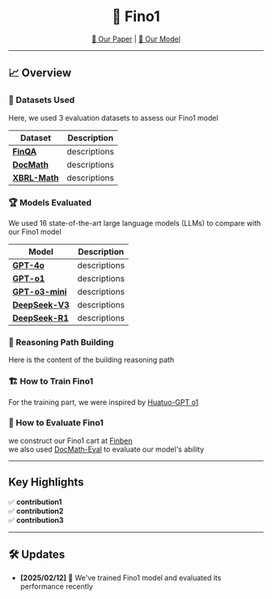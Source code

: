 
<!-- Title -->
<h1 align="center">🚀 Fino1</h1>

<p align="center">
  <a href="https://your-paper-link.com">📄 Our Paper</a> |
  <a href="https://your-model-link.com">🤖 Our Model</a>
</p>

---

## 📈 Overview

### 📂 Datasets Used
Here, we used 3 evaluation datasets to assess our Fino1 model

| Dataset | Description |
|---------|-------------|
| **[FinQA](https://your-dataset1-link.com)** | descriptions |
| **[DocMath](https://your-dataset2-link.com)** | descriptions |
| **[XBRL-Math](https://your-dataset3-link.com)** | descriptions |

### 🏆 Models Evaluated
We used 16 state-of-the-art large language models (LLMs) to compare with our Fino1 model

| Model | Description |
|-------|------------|
| **[GPT-4o](https://your-model1-link.com)** | descriptions |
| **[GPT-o1](https://your-model2-link.com)** | descriptions |
| **[GPT-o3-mini](https://your-model3-link.com)** | descriptions |
| **[DeepSeek-V3](https://your-model4-link.com)** | descriptions |
| **[DeepSeek-R1](https://your-model5-link.com)** | descriptions |


### 🧩 Reasoning Path Building
Here is the content of the building reasoning path

### 🏗️ How to Train Fino1
For the training part, we were inspired by [Huatuo-GPT o1](https://your-model5-link.com)

### 🎯 How to Evaluate Fino1

we  construct our Fino1 cart at [Finben](https://github.com/The-FinAI/FinBen) <br>
we also used [DocMath-Eval](https://github.com/yale-nlp/DocMath-Eval) to evaluate our model's ability


---

## Key Highlights
✅ **contribution1**  
✅ **contribution2**  
✅ **contribution3**  

---

## 🛠️ Updates

- **[2025/02/12]** 🎉 We've trained Fino1 model and evaluated its performance recently 
 

